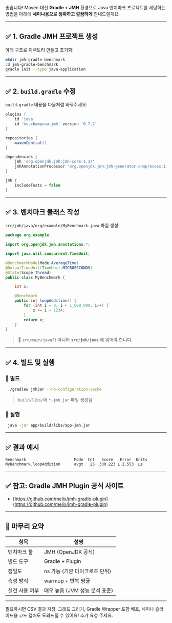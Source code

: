 좋습니다! Maven 대신 **Gradle + JMH** 환경으로 Java 벤치마크 프로젝트를 세팅하는 방법을 아래에 **세미나용으로 정확하고 깔끔하게** 안내드릴게요.

---

## ✅ 1. Gradle JMH 프로젝트 생성

아래 구조로 디렉토리 만들고 초기화:

```bash
mkdir jmh-gradle-benchmark
cd jmh-gradle-benchmark
gradle init --type java-application
```

---

## ✅ 2. `build.gradle` 수정

`build.gradle` 내용을 다음처럼 바꿔주세요:

```groovy
plugins {
    id 'java'
    id 'me.champeau.jmh' version '0.7.2'
}

repositories {
    mavenCentral()
}

dependencies {
    jmh 'org.openjdk.jmh:jmh-core:1.37'
    jmhAnnotationProcessor 'org.openjdk.jmh:jmh-generator-annprocess:1.37'
}

jmh {
    includeTests = false
}
```

---

## ✅ 3. 벤치마크 클래스 작성

`src/jmh/java/org/example/MyBenchmark.java` 파일 생성:

```java
package org.example;

import org.openjdk.jmh.annotations.*;

import java.util.concurrent.TimeUnit;

@BenchmarkMode(Mode.AverageTime)
@OutputTimeUnit(TimeUnit.MICROSECONDS)
@State(Scope.Thread)
public class MyBenchmark {

    int x;

    @Benchmark
    public int loopAddition() {
        for (int i = 0; i < 1_000_000; i++) {
            x += i + 1234;
        }
        return x;
    }
}
```

> 🔧 `src/main/java`가 아니라 **`src/jmh/java`** 에 넣어야 합니다.

---

## ✅ 4. 빌드 및 실행

### 🔹 빌드

```bash
 ./gradlew jmhJar --no-configuration-cache
```

> `build/libs/`에 `*-jmh.jar` 파일 생성됨

### 🔹 실행

```bash
 java -jar app/build/libs/app-jmh.jar
```

---

## ✅ 결과 예시

```text
Benchmark                     Mode  Cnt   Score   Error  Units
MyBenchmark.loopAddition      avgt   25  330.223 ± 2.553  μs
```

---

## ✅ 참고: Gradle JMH Plugin 공식 사이트

* [https://github.com/melix/jmh-gradle-plugin](https://github.com/melix/jmh-gradle-plugin)

---

## 🏁 마무리 요약

| 항목       | 설명                   |
| -------- | -------------------- |
| 벤치마크 툴   | JMH (OpenJDK 공식)     |
| 빌드 도구    | Gradle + Plugin      |
| 정밀도      | ns 가능 (기본 마이크로초 단위)  |
| 측정 방식    | warmup + 반복 평균       |
| 실전 사용 여부 | 매우 높음 (JVM 성능 분석 표준) |

---

필요하시면 CSV 결과 저장, 그래프 그리기, Gradle Wrapper 포함 배포, 세미나 슬라이드용 코드 캡처도 도와드릴 수 있어요!
추가 요청 주세요.
